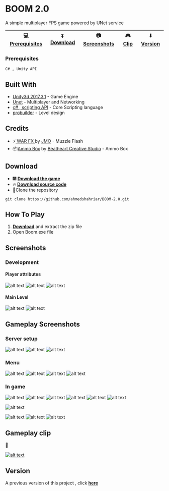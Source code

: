 # BOOM 2.0

A simple multiplayer FPS game powered by UNet service


:computer: [**Prerequisites**](#prerequisites) |:arrow_double_down: [**Download**](#download) |:camera: [**Screenshots**](#screenshots) |:video_game: [**Clip**](#gameplay-clip) | :arrow_down: [**Version**](#update)
--- | --- | --- | --- | ---


### Prerequisites

```
C# , Unity API
```
## Built With

* [Unity3d 2017.3.1](https://unity3d.com/unity/whats-new/unity-2017.3.1) - Game Engine
* [Unet](https://docs.unity3d.com/Manual/UNet.html) - Multiplayer and Networking
* [c# , scripting API](https://docs.unity3d.com/2018.4/Documentation/ScriptReference/index.html) - Core Scripting language
* [probuilder](https://www.procore3d.com/probuilder/) - Level design

## Credits

* ⚡[ WAR FX ](https://assetstore.unity.com/packages/vfx/particles/war-fx-5669) by [JMO](https://jeanmoreno.com/) - Muzzle Flash
* 📦[Ammo Box](https://assetstore.unity.com/packages/3d/props/weapons/ammo-box-7701) by [Beatheart Creative Studio](https://assetstore.unity.com/publishers/1920) - Ammo Box

## Download 

* :fireworks: [**Download the game**](https://github.com/ahmedshahriar/BOOM-2.0/blob/master/Final%20Game.zip "BOOM 2.0")
*   🔥   [**Download source code**](https://github.com/ahmedshahriar/BOOM-2.0/archive/master.zip "BOOM 2.0 source code")
* :star2:Clone the repository
```
git clone https://github.com/ahmedshahriar/BOOM-2.0.git
```

## How To Play

1. [**Download**](https://github.com/ahmedshahriar/BOOM-2.0/blob/master/Final%20Game.zip "BOOM 2.0") and extract the zip file
2. Open Boom.exe file

## Screenshots

### Development

#### Player attributes

![alt text](https://github.com/ahmedshahriar/BOOM-2.0/blob/master/Screenshots/player_attr1.png "Player Attributes")
![alt text](https://github.com/ahmedshahriar/BOOM-2.0/blob/master/Screenshots/player_attr2.png "Player Attributes")
![alt text](https://github.com/ahmedshahriar/BOOM-2.0/blob/master/Screenshots/player_attr3.png "Player Attributes")

#### Main Level

![alt text](https://github.com/ahmedshahriar/BOOM-2.0/blob/master/Screenshots/main_level_upside_view.png "Main Level Upside view")
![alt text](https://github.com/ahmedshahriar/BOOM-2.0/blob/master/Screenshots/main_leveLjoined.png "Environment Modular joined with spawnpoints")

## Gameplay Screenshots

### Server setup

![alt text](https://github.com/ahmedshahriar/BOOM-2.0/blob/master/Screenshots/network_lobby.png "Network Lobby")
![alt text](https://github.com/ahmedshahriar/BOOM-2.0/blob/master/Screenshots/server_info.png "Server Info")
![alt text](https://github.com/ahmedshahriar/BOOM-2.0/blob/master/Screenshots/add_multiplayer.png "Add Multiplayer")


### Menu
![alt text](https://github.com/ahmedshahriar/BOOM-2.0/blob/master/Screenshots/menu.png "main Menu")
![alt text](https://github.com/ahmedshahriar/BOOM-2.0/blob/master/Screenshots/guides.png "Guide menu")
![alt text](https://github.com/ahmedshahriar/BOOM-2.0/blob/master/Screenshots/credits.png "Credits menu")
![alt text](https://github.com/ahmedshahriar/BOOM-2.0/blob/master/Screenshots/pause_menu_with_volume_control.png "Pause menu with volume control")

### In game

![alt text](https://github.com/ahmedshahriar/BOOM-2.0/blob/master/Screenshots/environment_1.png "Environment")
![alt text](https://github.com/ahmedshahriar/BOOM-2.0/blob/master/Screenshots/environment_2.png "Environment")
![alt text](https://github.com/ahmedshahriar/BOOM-2.0/blob/master/Screenshots/environment_3.png "Environment")
![alt text](https://github.com/ahmedshahriar/BOOM-2.0/blob/master/Screenshots/environment_4.png "Environment")
![alt text](https://github.com/ahmedshahriar/BOOM-2.0/blob/master/Screenshots/environment_5.png "Environment")
![alt text](https://github.com/ahmedshahriar/BOOM-2.0/blob/master/Screenshots/environment_6.png "Environment")

![alt text](https://github.com/ahmedshahriar/BOOM-2.0/blob/master/Screenshots/player.png "Player")

![alt text](https://github.com/ahmedshahriar/BOOM-2.0/blob/master/Screenshots/impact_effect.png "Impact Effect")
![alt text](https://github.com/ahmedshahriar/BOOM-2.0/blob/master/Screenshots/die_effect.png "Death Effect")
![alt text](https://github.com/ahmedshahriar/BOOM-2.0/blob/master/Screenshots/meeting.png "Meeting")


## Gameplay clip

:cinema:


[![alt text](https://github.com/ahmedshahriar/BOOM-2.0/blob/master/Screenshots/ytb_ss.png "BOOM 2.0")](https://youtu.be/0ql_OKhicUk "BOOM 2.0")



## Version 

A previous version of this project , click [**here**](https://github.com/ahmedshahriar/BOOM-1.0 "BOOM 1.0")

